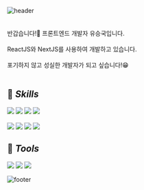![header](https://capsule-render.vercel.app/api?type=waving&color=auto&height=300&section=header&text=Welcome&fontSize=90&animation=fadeIn&fontAlignY=38&desc=Seung%20Guk%20Github%20Profile&descAlignY=51&descAlign=62)
<br>
<br>
<br>
반갑습니다!👋 프론트엔드 개발자 유승국입니다. <br><br>
ReactJS와 NextJS를 사용하여 개발하고 있습니다. <br><br>
포기하지 않고 성실한 개발자가 되고 싶습니다!😁
<br><br>
## 📌 <i>Skills</i>
<img src="https://img.shields.io/badge/Html5-E34F26?style=flat-square&logo=html5&logoColor=white"/> <img src="https://img.shields.io/badge/CSS3-1572B6?style=flat-square&logo=css3&logoColor=white"/> <img src="https://img.shields.io/badge/Sass-CC6699?style=flat-square&logo=sass&logoColor=white"/> <img src="https://img.shields.io/badge/TailwindCSS-06B6D4?style=flat-square&logo=tailwindcss&logoColor=white"/> <br><br>
<img src="https://img.shields.io/badge/JavaScript-F7DF1E?style=flat-square&logo=javascript&logoColor=white"/> <img src="https://img.shields.io/badge/TypeScript-3178C6?style=flat-square&logo=typescript&logoColor=white"/> <img src="https://img.shields.io/badge/React-61DAFB?style=flat-square&logo=react&logoColor=white"/> <img src="https://img.shields.io/badge/Next.JS-000?style=flat-square&logo=nextdotjs&logoColor=white"/>

## 📌 <i>Tools</i>
<img src="https://img.shields.io/badge/Git-F05032?style=flat-square&logo=git&logoColor=white"/> <img src="https://img.shields.io/badge/Npm-CB3837?style=flat-square&logo=npm&logoColor=white"/> <img src="https://img.shields.io/badge/Yarn-2C8EBB?style=flat-square&logo=yarn&logoColor=white"/> 

![footer](https://capsule-render.vercel.app/api?type=waving&color=auto&height=300&section=footer)
